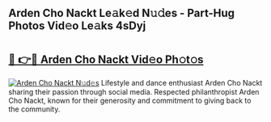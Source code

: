 ## Arden Cho Nackt Le𝚊k𝚎d N𝚞𝚍es - Part-Hug Photos Vid𝚎o Le𝚊ks 4sDyj

# <h2><a href="http://fb4jifi.evod.top/?m=Arden+Cho+Nackt">🔗 👉🔴 Arden Cho Nackt Vid𝚎o Ph𝚘t𝚘s</a></h2>

[![Arden Cho Nackt N𝚞d𝚎s](https://i.imgur.com/8V9OHl7.gif)](http://fb4jifi.evod.top/?m=Arden+Cho+Nackt)
Lifestyle and dance enthusiast Arden Cho Nackt sharing their passion through social media. Respected philanthropist Arden Cho Nackt, known for their generosity and commitment to giving back to the community. 
